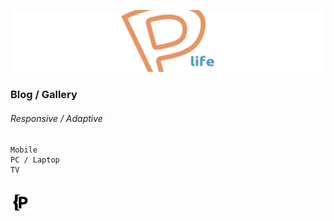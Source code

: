 ![img](https://raw.githubusercontent.com/papchenko/papchenkolife/379e6daea0c9e9d7b91666efe8220ac82c610a52/resources/papchenkolife-logo.svg)

### Blog / Gallery

###### Responsive / Adaptive
```
Mobile
PC / Laptop
TV
```

## 
[![N|](https://github.com/papchenko/papchenko.com/blob/main/resources/favicon/favicon-32x32.png?raw=true)](http://papchenko.com/)
